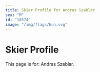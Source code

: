 ```yaml
---
title: Skier Profile for Andras Szablar
sex: "M"
id: "18574"
image: "/img/flags/hun.svg" 
---
```


# Skier Profile

This page is for: Andras Szablar.
    